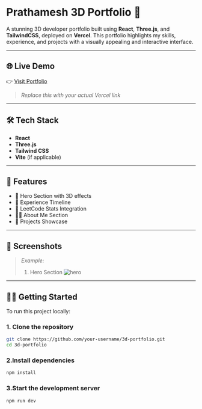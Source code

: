 # Prathamesh 3D Portfolio 🚀

A stunning 3D developer portfolio built using **React**, **Three.js**, and **TailwindCSS**, deployed on **Vercel**. This portfolio highlights my skills, experience, and projects with a visually appealing and interactive interface.

---

## 🌐 Live Demo

👉 [Visit Portfolio](https://your-vercel-link.vercel.app)  
> _Replace this with your actual Vercel link_

---

## 🛠️ Tech Stack

- **React**
- **Three.js**
- **Tailwind CSS**
- **Vite** (if applicable)

---

## 📌 Features

- 🎯 Hero Section with 3D effects  
- 💼 Experience Timeline  
- 🧠 LeetCode Stats Integration  
- 👨‍💻 About Me Section  
- 📂 Projects Showcase  

---

## 📸 Screenshots

> _Example:_  
> 1. Hero Section
![hero](https://github.com/user-attachments/assets/a3219f4f-534c-42bf-b0e5-9d1e877e2536)


---

## 🧑‍💻 Getting Started

To run this project locally:

### 1. Clone the repository

```bash
git clone https://github.com/your-username/3d-portfolio.git
cd 3d-portfolio
```

### 2.Install dependencies

```bash
npm install
```
### 3.Start the development server

```bash
npm run dev
```
